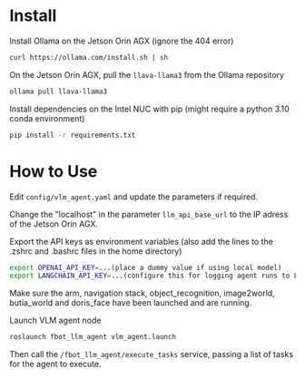 # Install

Install Ollama on the Jetson Orin AGX (ignore the 404 error)

```sh
curl https://ollama.com/install.sh | sh
```

On the Jetson Orin AGX, pull the `llava-llama3` from the Ollama repository

```sh
ollama pull llava-llama3
```

Install dependencies on the Intel NUC with pip (might require a python 3.10 conda environment)

```sh
pip install -r requirements.txt
```

# How to Use

Edit `config/vlm_agent.yaml` and update the parameters if required.

Change the "localhost" in the parameter `llm_api_base_url` to the IP adress of the Jetson Orin AGX.

Export the API keys as environment variables (also add the lines to the .zshrc and .bashrc files in the home directory)

```sh
export OPENAI_API_KEY=...(place a dummy value if using local model)
export LANGCHAIN_API_KEY=...(configure this for logging agent runs to LangSmith)
```

Make sure the arm, navigation stack, object_recognition, image2world, butia_world and doris_face have been launched and are running.

Launch VLM agent node

```sh
roslaunch fbot_llm_agent vlm_agent.launch
```

Then call the `/fbot_llm_agent/execute_tasks` service, passing a list of tasks for the agent to execute.
